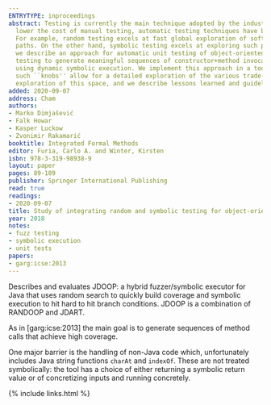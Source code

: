 ```yaml
---
ENTRYTYPE: inproceedings
abstract: Testing is currently the main technique adopted by the industry for improving the quality, reliability, and security of software. In order to
  lower the cost of manual testing, automatic testing techniques have been devised, such as random and symbolic testing, with their respective trade-offs.
  For example, random testing excels at fast global exploration of software, while it plateaus when faced with hard-to-hit numerically-intensive execution
  paths. On the other hand, symbolic testing excels at exploring such paths, while it struggles when faced with complex heap class structures. In this paper,
  we describe an approach for automatic unit testing of object-oriented software that integrates the two techniques. We leverage feedback-directed unit
  testing to generate meaningful sequences of constructor+method invocations that create rich heap structures, and we in turn further explore these sequences
  using dynamic symbolic execution. We implement this approach in a tool called JDoop, which we augment with several parameters for fine-tuning its heuristics;
  such ``knobs'' allow for a detailed exploration of the various trade-offs that the proposed integration offers. Using JDoop, we perform an extensive empirical
  exploration of this space, and we describe lessons learned and guidelines for future research efforts in this area.
added: 2020-09-07
address: Cham
authors:
- Marko Dimjašević
- Falk Howar
- Kasper Luckow
- Zvonimir Rakamarić
booktitle: Integrated Formal Methods
editor: Furia, Carlo A. and Winter, Kirsten
isbn: 978-3-319-98938-9
layout: paper
pages: 89-109
publisher: Springer International Publishing
read: true
readings:
- 2020-09-07
title: Study of integrating random and symbolic testing for object-oriented software
year: 2018
notes:
- fuzz testing
- symbolic execution
- unit tests
papers:
- garg:icse:2013
---
```


Describes and evaluates JDOOP: a hybrid fuzzer/symbolic executor for Java
that uses random search to quickly build coverage and symbolic execution to
hit hard to hit branch conditions.
JDOOP is a combination of RANDOOP and JDART.

As in [garg:icse:2013] the main goal is to generate sequences of method calls
that achieve high coverage.

One major barrier is the handling of non-Java code which, unfortunately
includes Java string functions `charAt` and `indexOf`.
These are not treated symbolically: the tool has a choice of either
returning a symbolic return value or of concretizing inputs and running
concretely.

{% include links.html %}

